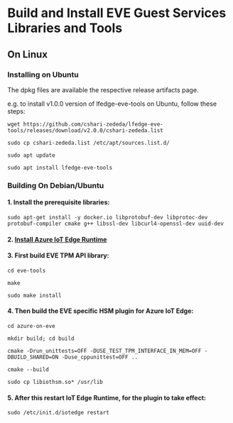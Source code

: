 
# Build and Install EVE Guest Services Libraries and Tools

## On Linux

### Installing on Ubuntu

The dpkg files are available the respective release artifacts page. 

e.g. to install v1.0.0 version of lfedge-eve-tools on Ubuntu, follow these steps:

`wget https://github.com/cshari-zededa/lfedge-eve-tools/releases/download/v2.0.0/cshari-zededa.list`

`sudo cp cshari-zededa.list /etc/apt/sources.list.d/`

`sudo apt update`

`sudo apt install lfedge-eve-tools`

### Building On Debian/Ubuntu

#### 1. Install the prerequisite libraries:
`sudo apt-get install -y docker.io libprotobuf-dev libprotoc-dev protobuf-compiler cmake g++ libssl-dev libcurl4-openssl-dev uuid-dev`

#### 2. [Install Azure IoT Edge Runtime](https://docs.microsoft.com/en-us/azure/iot-edge/how-to-install-iot-edge-linux)

#### 3. First build EVE TPM API library:
`cd eve-tools`

`make`

`sudo make install`
  
 #### 4. Then build the EVE specific HSM plugin for Azure IoT Edge:
 
`cd azure-on-eve`

`mkdir build; cd build`

`cmake -Drun_unittests=OFF -DUSE_TEST_TPM_INTERFACE_IN_MEM=OFF -DBUILD_SHARED=ON -Duse_cppunittest=OFF ..`

`cmake --build`

`sudo cp libiothsm.so* /usr/lib`

#### 5. After this restart IoT Edge Runtime, for the plugin to take effect:

`sudo /etc/init.d/iotedge restart`
